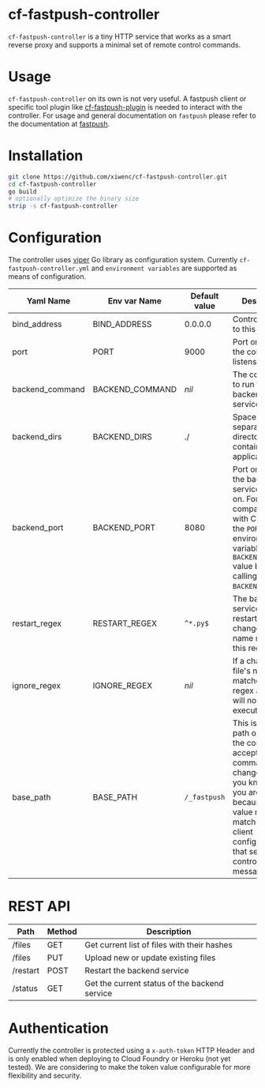cf-fastpush-controller
==

`cf-fastpush-controller` is a tiny HTTP service that works as a smart reverse proxy and supports a minimal set of remote control commands.

Usage
===

`cf-fastpush-controller` on its own is not very useful. A fastpush client or specific tool plugin like [cf-fastpush-plugin](https://github.com/xiwenc/cf-fastpush-plugin) is needed to interact with the controller. For usage and general documentation on `fastpush` please refer to the documentation at [fastpush](https://github.com/xiwenc/fastpush).

Installation
===

```bash
git clone https://github.com/xiwenc/cf-fastpush-controller.git
cd cf-fastpush-controller
go build
# optionally optimize the binary size
strip -s cf-fastpush-controller
```

Configuration
===

The controller uses [viper](https://github.com/spf13/viper) Go library as configuration system. Currently `cf-fastpush-controller.yml` and `environment variables` are supported as means of configuration.

| Yaml Name | Env var Name | Default value | Description |
| --- | --- | --- | --- |
| bind_address | BIND_ADDRESS | 0.0.0.0 | Controller binds to this address. |
| port | PORT | 9000 | Port on which the controller listens on. |
| backend_command | BACKEND_COMMAND | _nil_ | The command to run the backend service. |
| backend_dirs | BACKEND_DIRS | ./ | Space separated list of directories that contain application files. |
| backend_port | BACKEND_PORT | 8080 | Port on which the backend service listens on. For compatibility with CF/Heroku the `PORT` environment variable is set to `BACKEND_PORT` value before calling the `BACKEND_COMMAND`. |
| restart_regex | RESTART_REGEX | `^*.py$` | The backend service is restarted if a changed file's name matches this regex. |
| ignore_regex | IGNORE_REGEX | _nil_ | If a changed file's name matches this regex a restart will not be executed. |
| base_path | BASE_PATH | `/_fastpush` | This is the URL path on which the controller accepts control commands. Only change this if you know what you are doing because this value must match with the client configuration that sends control messages. |

REST API
===

| Path | Method | Description |
| --- | --- | --- |
| /files | GET | Get current list of files with their hashes |
| /files | PUT | Upload new or update existing files |
| /restart | POST | Restart the backend service |
| /status | GET | Get the current status of the backend service |


Authentication
===

Currently the controller is protected using a `x-auth-token` HTTP Header and is only enabled when deploying to Cloud Foundry or Heroku (not yet tested).  We are considering to make the token value configurable for more flexibility and security.
